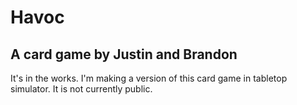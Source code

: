 # Havoc
## A card game by Justin and Brandon

It's in the works. I'm making a version of this card game in tabletop simulator. It is not currently public.
